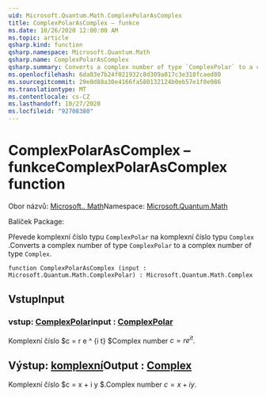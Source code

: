 ```yaml
---
uid: Microsoft.Quantum.Math.ComplexPolarAsComplex
title: ComplexPolarAsComplex – funkce
ms.date: 10/26/2020 12:00:00 AM
ms.topic: article
qsharp.kind: function
qsharp.namespace: Microsoft.Quantum.Math
qsharp.name: ComplexPolarAsComplex
qsharp.summary: Converts a complex number of type `ComplexPolar` to a complex number of type `Complex`.
ms.openlocfilehash: 6da03e7b24f021932c8d309a817c3e318fcaed80
ms.sourcegitcommit: 29e0d88a30e4166fa580132124b0eb57e1f0e986
ms.translationtype: MT
ms.contentlocale: cs-CZ
ms.lasthandoff: 10/27/2020
ms.locfileid: "92708380"
---
```

# <a name="complexpolarascomplex-function"></a><span data-ttu-id="fc2bf-102">ComplexPolarAsComplex – funkce</span><span class="sxs-lookup"><span data-stu-id="fc2bf-102">ComplexPolarAsComplex function</span></span>

<span data-ttu-id="fc2bf-103">Obor názvů: [Microsoft.. Math](xref:Microsoft.Quantum.Math)</span><span class="sxs-lookup"><span data-stu-id="fc2bf-103">Namespace: [Microsoft.Quantum.Math](xref:Microsoft.Quantum.Math)</span></span>

<span data-ttu-id="fc2bf-104">Balíček [](https://nuget.org/packages/)</span><span class="sxs-lookup"><span data-stu-id="fc2bf-104">Package: [](https://nuget.org/packages/)</span></span>


<span data-ttu-id="fc2bf-105">Převede komplexní číslo typu `ComplexPolar` na komplexní číslo typu `Complex` .</span><span class="sxs-lookup"><span data-stu-id="fc2bf-105">Converts a complex number of type `ComplexPolar` to a complex number of type `Complex`.</span></span>

```qsharp
function ComplexPolarAsComplex (input : Microsoft.Quantum.Math.ComplexPolar) : Microsoft.Quantum.Math.Complex
```


## <a name="input"></a><span data-ttu-id="fc2bf-106">Vstup</span><span class="sxs-lookup"><span data-stu-id="fc2bf-106">Input</span></span>

### <a name="input--complexpolar"></a><span data-ttu-id="fc2bf-107">vstup: [ComplexPolar](xref:Microsoft.Quantum.Math.ComplexPolar)</span><span class="sxs-lookup"><span data-stu-id="fc2bf-107">input : [ComplexPolar](xref:Microsoft.Quantum.Math.ComplexPolar)</span></span>

<span data-ttu-id="fc2bf-108">Komplexní číslo $c = r e ^ {i t} $</span><span class="sxs-lookup"><span data-stu-id="fc2bf-108">Complex number $c = r e^{i t}$.</span></span>



## <a name="output--complex"></a><span data-ttu-id="fc2bf-109">Výstup: [komplexní](xref:Microsoft.Quantum.Math.Complex)</span><span class="sxs-lookup"><span data-stu-id="fc2bf-109">Output : [Complex](xref:Microsoft.Quantum.Math.Complex)</span></span>

<span data-ttu-id="fc2bf-110">Komplexní číslo $c = x + i y $.</span><span class="sxs-lookup"><span data-stu-id="fc2bf-110">Complex number $c = x + i y$.</span></span>